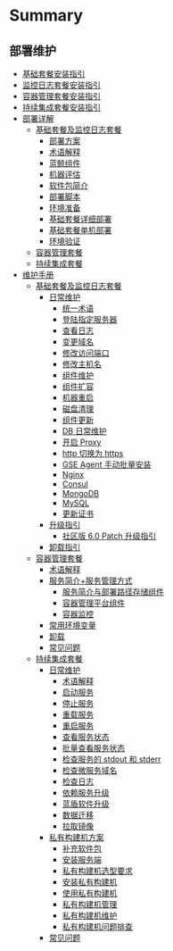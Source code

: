 # Summary

## 部署维护

* [基础套餐安装指引](产品白皮书/基础包安装/多机部署/quick_install.md)
* [监控日志套餐安装指引](产品白皮书/基础包安装/多机部署/value_added.md)
* [容器管理套餐安装指引](产品白皮书/增强包安装/部署安装/BCS-start.md)
* [持续集成套餐安装指引](产品白皮书/增强包安装/部署安装/CI-start.md)
* [部署详解]()
    * [基础套餐及监控日志套餐]()
        * [部署方案](产品白皮书/部署方案/README.md)
        * [术语解释](产品白皮书/术语解释/Term.md)
        * [蓝鲸组件](产品白皮书/术语解释/Architecture.md)
        * [机器评估](产品白皮书/基础包安装/机器评估/evaluate.md)
        * [软件包简介](产品白皮书/基础包安装/软件包简介/src_overview.md)
        * [部署脚本](产品白皮书/部署脚本/intro.md)
        * [环境准备](产品白皮书/基础包安装/环境准备/get_ready.md)
        * [基础套餐详细部署](产品白皮书/基础包安装/多机部署/detail_install.md)
        * [基础套餐单机部署](产品白皮书/基础包安装/单机部署/install_on_single_host.md)
        * [环境验证](产品白皮书/基础包安装/环境验证/check.md)
    * [容器管理套餐](产品白皮书/增强包安装/部署安装/BCS-V2.md)
    * [持续集成套餐](产品白皮书/增强包安装/部署安装/CI-V2.md)
* [维护手册]()
    * [基础套餐及监控日志套餐]()
        * [日常维护]()
            * [统一术语](产品白皮书/维护手册/日常维护/maintain.md)
            * [登陆指定服务器](产品白皮书/维护手册/日常维护/login_srv.md)
            * [查看日志](产品白皮书/维护手册/日常维护/logs.md)
            * [变更域名](产品白皮书/维护手册/日常维护/change_domain.md)
            * [修改访问端口](产品白皮书/维护手册/日常维护/change_http_port.md)
            * [修改主机名](产品白皮书/维护手册/日常维护/change_hostname.md)
            * [组件维护](产品白皮书/维护手册/日常维护/start_stop.md)
            * [组件扩容](产品白皮书/维护手册/日常维护/scale_node.md)
            * [机器重启](产品白皮书/维护手册/日常维护/host_reboot.md)
            * [磁盘清理](产品白皮书/维护手册/日常维护/disk_clean.md)
            * [组件更新](产品白皮书/维护手册/日常维护/update.md)
            * [DB 日常维护](产品白皮书/维护手册/日常维护/data_backup.md)
            * [开启 Proxy](产品白皮书/维护手册/日常维护/open_proxy.md)
            * [http 切换为 https](产品白皮书/维护手册/日常维护/convert_https.md)
            * [GSE Agent 手动批量安装](产品白皮书/维护手册/日常维护/gse_agent.md)
            * [Nginx](产品白皮书/维护手册/日常维护/nginx.md)
            * [Consul](产品白皮书/维护手册/日常维护/consul.md)
            * [MongoDB](产品白皮书/维护手册/日常维护/mongodb.md)
            * [MySQL](产品白皮书/维护手册/日常维护/mysql.md)
            * [更新证书](产品白皮书/维护手册/日常维护/renew_certificate.md)
        * [升级指引]()
            * [社区版 6.0 Patch 升级指引](产品白皮书/升级指引/update%20of%20the%206.0%20patch.md)
        * [卸载指引](产品白皮书/卸载指引/uninstall.md)
    * [容器管理套餐]()
        * [术语解释](产品白皮书/增强包维护/BCS/Term.md)
        * [服务简介+服务管理方式]()
            * [服务简介与部署路径存储组件](产品白皮书/增强包维护/BCS/Service.md)
            * [容器管理平台组件](产品白皮书/增强包维护/BCS/Components.md)
            * [容器监控](产品白皮书/增强包维护/BCS/Monitor.md)
        * [常用环境变量](产品白皮书/增强包维护/BCS/Env_variable.md)
        * [卸载](产品白皮书/增强包维护/BCS/Uninstall.md)
        * [常见问题](产品白皮书/增强包维护/BCS/FAQ.md)
    * [持续集成套餐]()
        * [日常维护]()
            * [术语解释](产品白皮书/增强包维护/蓝盾/Term.md)
            * [启动服务](产品白皮书/增强包维护/蓝盾/Start_service.md)
            * [停止服务](产品白皮书/增强包维护/蓝盾/Stop_service.md)
            * [重载服务](产品白皮书/增强包维护/蓝盾/Overload_service.md)
            * [重启服务](产品白皮书/增强包维护/蓝盾/Restart_service.md)
            * [查看服务状态](产品白皮书/增强包维护/蓝盾/Service_status.md)
            * [批量查看服务状态](产品白皮书/增强包维护/蓝盾/Service_status_bulk.md)
            * [检查服务的 stdout 和 stderr](产品白皮书/增强包维护/蓝盾/Stdout_stderr.md)
            * [检查微服务域名](产品白皮书/增强包维护/蓝盾/Microservice_domainname.md)
            * [检查日志](产品白皮书/增强包维护/蓝盾/Check_log.md)
            * [依赖服务升级](产品白皮书/增强包维护/蓝盾/Service_upgrade.md)
            * [蓝盾软件升级](产品白皮书/增强包维护/蓝盾/Software_upgrade.md)
            * [数据迁移](产品白皮书/增强包维护/蓝盾/Data_migration.md)
            * [拉取镜像](产品白皮书/增强包维护/蓝盾/Pull_mirror.md)
        * [私有构建机方案]()
            * [补充软件包](产品白皮书/增强包维护/蓝盾/Software_package.md)
            * [安装服务端](产品白皮书/增强包维护/蓝盾/Install_server.md)
            * [私有构建机选型要求](产品白皮书/增强包维护/蓝盾/Machine_requirements.md)
            * [安装私有构建机](产品白皮书/增强包维护/蓝盾/Install_machine.md)
            * [使用私有构建机](产品白皮书/增强包维护/蓝盾/Use_machine.md)
            * [私有构建机管理](产品白皮书/增强包维护/蓝盾/Management_machine.md)
            * [私有构建机维护](产品白皮书/增强包维护/蓝盾/Maintain_machine.md)
            * [私有构建机问题排查](产品白皮书/增强包维护/蓝盾/Check_machine.md)
        * [常见问题](产品白皮书/增强包维护/蓝盾/FAQ.md)
